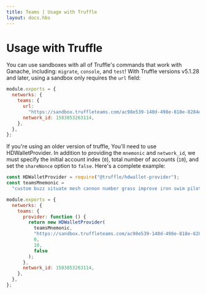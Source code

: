 ```yaml
---
title: Teams | Usage with Truffle
layout: docs.hbs
---
```


# Usage with Truffle

You can use sandboxes with all of Truffle's commands that work with Ganache, including: `migrate`, `console`, and `test`!
With Truffle versions v5.1.28 and later, using a sandbox only requires the `url` field:

```javascript
module.exports = {
  networks: {
    teams: {
      url:
        "https://sandbox.truffleteams.com/ac98e539-140d-498e-818e-8284eee9d933",
      network_id: 1583853263114,
    },
  },
};
```

If you're using an older version of truffle, You'll need to use HDWalletProvider. In addition to providing the `mnemonic` and `network_id`, we must specify the initial account index (`0`), total number of accounts (`10`), and set the `shareNonce` option to `false`. Here's a complete example:

```javascript
const HDWalletProvider = require("@truffle/hdwallet-provider");
const teamsMnemonic =
  "custom buzz situate mesh cannon number grass improve iron swim pilot cool";

module.exports = {
  networks: {
    teams: {
      provider: function () {
        return new HDWalletProvider(
          teamsMnemonic,
          "https://sandbox.truffleteams.com/ac98e539-140d-498e-818e-8284eee9d933",
          0,
          10,
          false
        );
      },
      network_id: 1583853263114,
    },
  },
};
```
